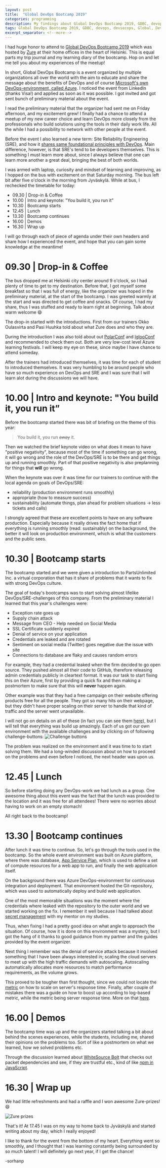 ```yaml
--- 
layout: post 
title:  "Global DevOps Bootcamp 2019" 
categories: programming 
description: My findings about Global DevOps Bootcamp 2019, GDBC, devops, and devsecops 
tags: Global DevOps Bootcamp 2019, GDBC, devops, devsecops, Global, DevOps, Bootcamp 
excerpt_separator: <!--more--> 
--- 
```


[gdbc]:https://globaldevopsbootcamp.com/ 
[zure]: https://zure.com 
[sre]:https://en.wikipedia.org/wiki/Site_Reliability_Engineering#DevOps_vs_SRE 
[polarconf]:https://polarconf.fi/ 
[iglooconf]:https://www.iglooconf.fi/ 
[azure]:https://azure.microsoft.com/en-in/services/devops/ 
[serviceplan]:https://docs.microsoft.com/en-us/azure/app-service/overview-hosting-plans 
[secret]:https://www.alldaydevops.com/blog/how-to-fully-automate-ci/cd-even-secrets 
[load]:https://docs.microsoft.com/en-us/azure/azure-monitor/platform/metrics-supported#microsoftcomputevirtualmachinescalesets 
[challenges]:https://www.gdbc-challenges.com/ 
[autoscaling_solved]:https://www.gdbc-challenges.com/Challenges/PostMortemSummary/DENOFSERV 
[whitesourcebolt]:https://marketplace.visualstudio.com/items?itemName=whitesource.ws-bolt 
[npm]:https://www.npmjs.com/ 

I had huge honor to attend to [Global DevOps Bootcamp 2019][gdbc] which was hosted by [Zure][zure] at their home offices in the heart of Helsinki. This is equal parts my trip journal and my learning diary of the bootcamp. Hop on and let me tell you about my experiences of the meetup!<!--more-->  

In short, Global DevOps Bootcamp is a event organized by multiple organizations all over the world with the aim to educate and share the message about the benefits of DevOps and of course [Microsoft's own DevOps-environment, called Azure][azure]. I noticed the event from LinkedIn (thanks Visa!) and applied as soon as it was possible. I got invited and got sent bunch of preliminary material about the event. 

I read the preliminary material that the organizer had sent me on Friday afternoon, and my excitement grew! I finally had a chance to attend a meetup of my new career choice and learn DevOps more closely from the professionals who build solutions using the tools in their daily work life. All the while I had a possibility to network with other people at the event. 

Before the event I also learned a new term: Site Reliability Engineering (SRE), and how it [shares same foundational principles with DevOps][sre]. Main difference, however, is that SRE's tend to be developers themselves. This is something I must learn more about, since I always believe that one can learn more another a great deal, bringing the best of both worlds. 

I was armed with laptop, curiosity and mindset of learning and improving, as I hopped on the bus with excitement on that Saturday morning. The bus left bit after five o'clock in the morning from Jyväskylä. While at bus, I rechecked the timetable for today: 
- 09.30 | Drop-in & Coffee 
- 10.00 | Intro and keynote: "You build it, you run it” 
- 10.30 | Bootcamp starts 
- 12.45 | Lunch 
- 13.30 | Bootcamp continues 
- 16.00 | Demos 
- 16.30 | Wrap up 

I will go through each of piece of agenda under their own headers and share how I experienced the event, and hope that you can gain some knowledge at the meantime! 

# 09.30 | Drop-in & Coffee 
The bus dropped me at Helsinki city center around 9 o'clock, so I had plenty of time to get to my destination. Before that, I got myself some breakfast so that I was full of energy, like the organizer was hoped in the preliminary material, at the start of the bootcamp. I was greeted warmly at the start and was directed to get coffee and snacks. Of course, I had my share, thus I was stuffed and ready to learn right at beginning. Talk about warm welcome :smile: 

The drop-in started with the introductions. First from our trainers Okko Oulasvirta and Pasi Huuhka told about what Zure does and who they are.  

During the introduction I was also told about out [PolarConf][polarconf] and [IglooConf][iglooconf] and recommended to check them out. Both are very low-cost level Azure learning festivals. I will keep my eye on these, since maybe I have chance to attend someday. 

After the trainers had introduced themselves, it was time for each of student to introduced themselves. It was very humbling to be around people who have so much experience on DevOps and SRE and I was sure that I will learn alot during the discussions we will have. 

# 10.00 | Intro and keynote: "You build it, you run it” 
Before the bootcamp started there was bit of briefing on the theme of this year: 

>You build it, you run ~~away~~ it.  

Then we watched the brief keynote video on what does it mean to have "positive negativity", because most of the time if something can go wrong, it will go wrong and the role of the DevOps/SRE is to be there and get things up and running smoothly. Part of that positive negativity is also preplanning for things that **will** go wrong. 

When the keynote was over it was time for our trainers to continue with the local agenda on goals of DevOps/SRE:  
- reliability (production environment runs smoothly) 
- appropriate (how to measure success) 
- sustainability (automate things, plan ahead for problem situations -> less tickets and calls) 

I strongly agreed that these are excellent points to have on any software production. Especially because it really drives the fact home that if everything is running smoothly (read: sustainably) on the background, the better it will look on production environment, which is what the customers and the public sees. 

# 10.30 | Bootcamp starts
The bootcamp started and we were given a introduction to PartsUnlimited Inc. a virtual corporation that has it share of problems that it wants to fix with strong DevOps culture.

The goal of today's bootcamps was to start solving almost lifelike DevOps/SRE-challenges of this company. From the preliminary material I learned that this year's challenges were: 
- Exception rate goes up 
- Supply chain attack 
- Message from CEO - Help needed on Social Media 
- SSL Certificate suddenly expired 
- Denial of service on your application 
- Credentials are leaked and are rotated 
- Sentiment on social media (Twitter) goes negative due the issue with site 
- Connections to database are flaky and causes random errors 


For example, they had a credential leaked when the firm decided to go open source. They pushed almost all their code to GitHub, therefore releasing admin credentials publicly in cleartext format. It was our task to start fixing this on their Azure, first by providing a quick fix and then making a postmortem to make sure that this will **never** happen again. 

Other example was that they had a free campaign on their website offering products free for all the people. They got so many hits on their webpage, but they didn't have proper scaling on their server to handle that kind of traffic and the server went unavailable. 

I will not go on details on all of these (in fact you can see them [here][challenges]), but I will tell that everything was build up amazingly. Each of us got our own environment with the available challenges and by clicking on of following challenge-buttons: 
![Challenge buttons](/assets/devops_problems.png)  

The problem was realized on the environment and it was time to to start solving them. We had a long-winded discussion about on how to proceed on the problems and even before I noticed, the next header was upon us.

# 12.45 | Lunch 
So before starting doing any DevOps-work we had lunch as a group. One awesome thing about this event was the fact that the lunch was provided to the location and it was free for all attendees! There were no worries about having to work on an empty stomach! 

All right back to the bootcamp! 

# 13.30 | Bootcamp continues 
After lunch it was time to continue. So, let's go through the tools used in the bootcamp. So the whole event environment was built on Azure platform, where there was database, [App Service Plan][serviceplan], which is used to define a set of compute resources for a web app to run, and finally the web application itself. 

On the background there was Azure DevOps-environment for continuous integration and deployment. That environment hosted the Git-repository, which was used to automatically deploy and build web application. 

One of the most memorable situations was the moment where the credentials where leaked with the repository to the outer world and we started working on the fix. I remember it well because I had talked about [secret management][secret] with my mentor on my studies. 

Thus, when fixing I had a pretty good idea on what angle to approach the situation. Of course, how it is done on this environment was a mystery, but I got the hang of it thanks to good guidance from my partner and the guides provided by the event organizer. 

Next thing I remember was the denial of service attack because it involved something that I have been always interested in; scaling the cloud servers to meet up with the high traffic demands with autoscaling. Autoscaling automatically allocates more resources to match performance requirements, as the volume grows. 

This proved to be tougher than first thought, since we could not locate the [metric][load] on how to scale on server's response time. Finally, after couple of mistakes there was a guide on how to boost up according to log-based metric, while the metric being server response time. More on that [here][autoscaling_solved].

# 16.00 | Demos 
The bootcamp time was up and the organizers started talking a bit about behind the scenes experiences, while the students, including me, shared their opinions on the problems too. Sort of like a postmortem on what we learned, how we solved problems etc.  

Through the discussion learned about [WhiteSource Bolt][whitesourcebolt] that checks out packet dependencies and see, if they are trustful etc., kind of like [npm in JavaScript][npm]. 

# 16.30 | Wrap up 
We had little refreshments and had a raffle and I won awesome Zure-prizes! :smile: 

![Zure prizes](/assets/zure_prizes.png)  

That's it! At 17.45 I was on my way to home back to Jyväskylä and started writing about my day, which I really enjoyed! 

I like to thank for the event from the bottom of my heart. Everything went so smoothly, and I thought that I was learning constantly being surrounded by so much talent! I will definitely go next year, if I get the chance! 

-sorhanp 